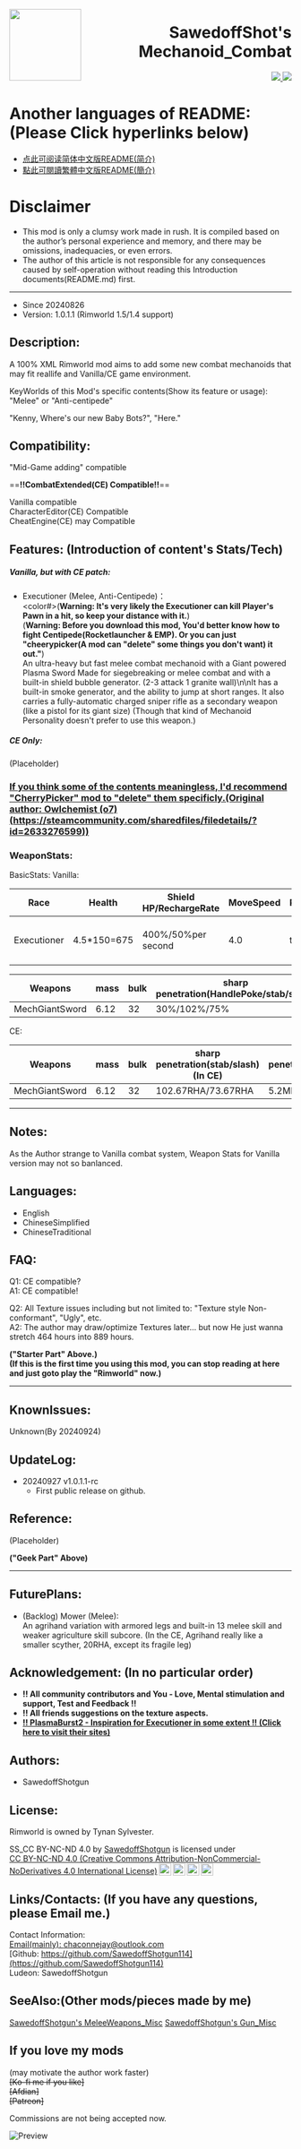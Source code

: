 <p>
  <img src="About/SS_Icon.png" height="128" align="left">
  <h1 align="right">SawedoffShot's Mechanoid_Combat</h1>
</p>

<p align="right">
  <a href="https://github.com/SawedoffShotgun114/SawedoffShotgun-s-Mechanoid_Combat/releases">
    <img src="https://img.shields.io/badge/-Github%20Latest%20release-gray?style=for-the-badge&logo=github">
  </a>
  <a href="mailto:chaconnejay@outlook.com">
    <img src="https://img.shields.io/badge/-Email%20us-blue?style=for-the-badge&logo=mail">
  </a>
</p>


# Another languages of README:(Please Click hyperlinks below)
 - [点此可阅读简体中文版README(简介)](README_zh-Hans.md)    
 - [點此可閱讀繁體中文版README(簡介)](README_zh-Hant.md)    

# Disclaimer
 - This mod is only a clumsy work made in rush. It is compiled based on the author’s personal experience and memory, and there may be omissions, inadequacies, or even errors.    
 - The author of this article is not responsible for any consequences caused by self-operation without reading this Introduction documents(README.md) first.    

------------------------------------------

 - Since 20240826
 - Version: 1.0.1.1 (Rimworld 1.5/1.4 support)

## Description:

 A 100% XML Rimworld mod aims to add some new combat mechanoids that may fit reallife and Vanilla/CE game environment.    
 
KeyWorlds of this Mod's specific contents(Show its feature or usage):    
 "Melee" or "Anti-centipede"    

 "Kenny, Where's our new Baby Bots?", "Here."    

## Compatibility:    
 "Mid-Game adding" compatible    

 ==**!!CombatExtended(CE) Compatible!!**==    

 Vanilla compatible    
 CharacterEditor(CE) Compatible    
 CheatEngine(CE) may Compatible    

## Features: (Introduction of content's Stats/Tech)

 ##### Vanilla, but with CE patch:
 - Executioner (Melee, Anti-Centipede)：    
 <color#>(**Warning: It's very likely the Executioner can kill Player's Pawn in a hit, so keep your distance with it.**)    
 (**Warning: Before you download this mod, You'd better know how to fight Centipede(Rocketlauncher & EMP). Or you can just "cheerypicker(A mod can "delete" some things you don't want) it out."**)    
 An ultra-heavy but fast melee combat mechanoid with a Giant powered Plasma Sword Made for siegebreaking or melee combat and with a built-in shield bubble generator.  (2-3 attack 1 granite wall)\n\nIt has a built-in smoke generator, and the ability to jump at short ranges. It also carries a fully-automatic charged sniper rifle as a secondary weapon (like a pistol for its giant size) (Though that kind of Mechanoid Personality doesn't prefer to use this weapon.)    

 ##### CE Only:
 (Placeholder)

### [If you think some of the contents meaningless, I'd recommend "CherryPicker" mod to "delete" them specificly.(Original author: Owlchemist (o7) (https://steamcommunity.com/sharedfiles/filedetails/?id=2633276599))](https://steamcommunity.com/sharedfiles/filedetails/?id=3230046902)

### WeaponStats:

 BasicStats:
  Vanilla:

| Race        | Health       | Shield HP/RechargeRate | MoveSpeed | PsychicImmune | Abilities                                         | Armor_Sharp   | Armor_Blunt    | BandwidthCost | ResearchPrerequisite  | Cost                                                  |
| ----------- | ------------ | ---------------------- | --------- | ------------- |---------------------------------------------------| ------------- | -------------- | ------------- | --------------------- | ----------------------------------------------------- |
| Executioner | 4.5\*150=675 | 400%/50%per second     | 4.0       | true          | ShortJump, InstantSmokepop, chargebulletBurstShot | 120%/18+27RHA | 40%/9+65.25MPa | 5             | High mechtech(Tier 3) | 350*Steel, 350*Plasteel, 10*ComponentIndustrial, 2*SignalChip, 1*High subcore |

| Weapons        | mass | bulk | sharp penetration(HandlePoke/stab/slash) | blunt penetration(HandlePoke/stab/slash) | cooldown(HandlePoke/Stab/Slash) | Damage(HandlePoke/Stab/Slash)                   | MarketValue | DPS (DamagePerSecond) |
| -------------- | ---- | ---- | ---------------------------------------- | ---------------------------------------- | ------------------------------- | ----------------------------------------------- | ----------- | --------------------- |
| MechGiantSword | 6.12 | 32   | 30%/102%/75%                             | -                                        | 2/1.65/1.45                     | 16(+5Demolish)/72(+16Demolish)/160(+20Demolish) | 8330        | 97.75                 |
 
  CE:

| Weapons        | mass | bulk | sharp penetration(stab/slash) (In CE) | blunt penetration(HandlePoke/stab/slash) (In CE) | cooldown(HandlePoke/Stab/Slash) | Damage(HandlePoke/Stab/Slash)                   | MarketValue | DPS (DamagePerSecond) |
| -------------- | ---- | ---- | ------------------------------------- | ------------------------------------------------ | ------------------------------- | ----------------------------------------------- | ----------- | --------------------- |
| MechGiantSword | 6.12 | 32   | 102.67RHA/73.67RHA                    | 5.2MPa/7.33MPa/44.1MPa                           | 1.5/1.38/1.22                   | 16(+5Demolish)/72(+16Demolish)/160(+20Demolish) | 8330        | 80.58                 |

------------------------------------------

## Notes:
 As the Author strange to Vanilla combat system, Weapon Stats for Vanilla version may not so banlanced.

## Languages:
 - English    
 - ChineseSimplified    
 - ChineseTraditional    

## FAQ: 
 Q1: CE compatible?    
 A1: CE compatible!    

 Q2: All Texture issues including but not limited to: "Texture style Non-conformant", "Ugly", etc.    
 A2: The author may draw/optimize Textures later... but now He just wanna stretch 464 hours into 889 hours.    

**("Starter Part" Above.)    
(If this is the first time you using this mod, you can stop reading at here and just goto play the "Rimworld" now.)**    

------------------------------------------

## KnownIssues:
 Unknown(By 20240924)

## UpdateLog:
 - 20240927 v1.0.1.1-rc    
   - First public release on github.    

## Reference:
 (Placeholder)

**("Geek Part" Above)**

------------------------------------------

## FuturePlans:
 - (Backlog) Mower (Melee):    
  An agrihand variation with armored legs and built-in 13 melee skill and weaker agriculture skill subcore. (In the CE, Agrihand really like a smaller scyther, 20RHA, except its fragile leg)    

## Acknowledgement: (In no particular order)    
 - **!! All community contributors and You - Love, Mental stimulation and support, Test and Feedback !!**    
 - **!! All friends suggestions on the texture aspects.**    
 - **[!! PlasmaBurst2 - Inspiration for Executioner in some extent !! (Click here to visit their sites)](https://www.plazmaburst2.com)**    

## Authors:
 - SawedoffShotgun

## License:
  Rimworld is owned by Tynan Sylvester.    
  <p xmlns:cc="http://creativecommons.org/ns#" xmlns:dct="http://purl.org/dc/terms/"><span property="dct:title">SS_CC BY-NC-ND 4.0</span> by <a rel="cc:attributionURL dct:creator" property="cc:attributionName" href="http://mailto:chaconnejay@outlook.com">SawedoffShotgun</a> is licensed under <a href="https://creativecommons.org/licenses/by-nc-nd/4.0/?ref=chooser-v1" target="_blank" rel="license noopener noreferrer" style="display:inline-block;">CC BY-NC-ND 4.0 (Creative Commons Attribution-NonCommercial-NoDerivatives 4.0 International License)<img style="height:22px!important;margin-left:3px;vertical-align:text-bottom;" src="https://mirrors.creativecommons.org/presskit/icons/cc.svg?ref=chooser-v1" alt=""><img style="height:22px!important;margin-left:3px;vertical-align:text-bottom;" src="https://mirrors.creativecommons.org/presskit/icons/by.svg?ref=chooser-v1" alt=""><img style="height:22px!important;margin-left:3px;vertical-align:text-bottom;" src="https://mirrors.creativecommons.org/presskit/icons/nc.svg?ref=chooser-v1" alt=""><img style="height:22px!important;margin-left:3px;vertical-align:text-bottom;" src="https://mirrors.creativecommons.org/presskit/icons/nd.svg?ref=chooser-v1" alt=""></a></p>    

## Links/Contacts: (If you have any questions, please Email me.)
 Contact Information:    
  [Email(mainly): chaconnejay@outlook.com](mailto:chaconnejay@outlook.com)    
  [Github: https://github.com/SawedoffShotgun114](https://github.com/SawedoffShotgun114)    
 Ludeon: SawedoffShotgun

## SeeAlso:(Other mods/pieces made by me)
 [SawedoffShotgun's MeleeWeapons_Misc]()
 [SawedoffShotgun's Gun_Misc]()

## If you love my mods    
(may motivate the author work faster)    
~~[Ko-fi me if you like]~~     
~~[Afdian]~~     
~~[Patreon]~~     
     
Commissions are not being accepted now.     

![Preview](/About/Preview.png)
